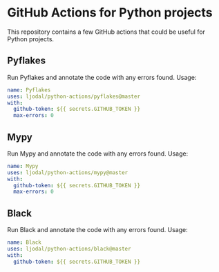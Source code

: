 # GitHub Actions for Python projects

This repository contains a few GitHub actions that could be useful for Python projects.

## Pyflakes

Run Pyflakes and annotate the code with any errors found. Usage:

```yml
name: Pyflakes
uses: ljodal/python-actions/pyflakes@master
with:
  github-token: ${{ secrets.GITHUB_TOKEN }}
  max-errors: 0
```

## Mypy

Run Mypy and annotate the code with any errors found. Usage:

```yml
name: Mypy
uses: ljodal/python-actions/mypy@master
with:
  github-token: ${{ secrets.GITHUB_TOKEN }}
  max-errors: 0
```

## Black

Run Black and annotate the code with any errors found. Usage:

```yml
name: Black
uses: ljodal/python-actions/black@master
with:
  github-token: ${{ secrets.GITHUB_TOKEN }}
```
